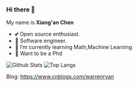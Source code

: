 ### Hi there 👋

My name is **Xiang'an Chen**

- 💕 Open source enthusiast.
- 👔 Software engineer.
- 🌱 I’m currently learning Math,Machine Learning
- 🤔 Want to be a Phd
<!--
**StevenEco/StevenEco** is a ✨ _special_ ✨ repository because its `README.md` (this file) appears on your GitHub profile.

Here are some ideas to get you started:

- 🔭 I’m currently working on ...
- 🌱 I’m currently learning ...
- 👯 I’m looking to collaborate on ...
- 🤔 I’m looking for help with ...
- 💬 Ask me about ...
- 📫 How to reach me: ...
- 😄 Pronouns: ...
- ⚡ Fun fact: ...
-->

![Github Stats](https://github-readme-stats.vercel.app/api?username=StevenEco&show_icons=true&theme=cobalt)
![Top Langs](https://github-readme-stats.vercel.app/api/top-langs/?username=StevenEco&theme=cobalt&layout=compact)

Blog: https://www.cnblogs.com/warrenryan

